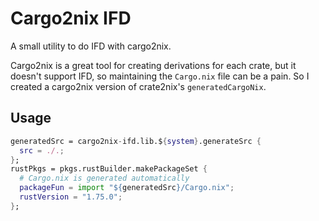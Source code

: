 # Cargo2nix IFD
A small utility to do IFD with cargo2nix.

Cargo2nix is ​​a great tool for creating derivations for each crate, but it doesn't support IFD, so maintaining the `Cargo.nix` file can be a pain. So I created a cargo2nix version of crate2nix's `generatedCargoNix`.

## Usage
```nix
generatedSrc = cargo2nix-ifd.lib.${system}.generateSrc {
  src = ./.;
};
rustPkgs = pkgs.rustBuilder.makePackageSet {
  # Cargo.nix is ​​generated automatically
  packageFun = import "${generatedSrc}/Cargo.nix";
  rustVersion = "1.75.0";
};
```
